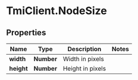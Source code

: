 # TmiClient.NodeSize

## Properties
Name | Type | Description | Notes
------------ | ------------- | ------------- | -------------
**width** | **Number** | Width in pixels | 
**height** | **Number** | Height in pixels | 
